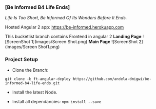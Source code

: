 
### [Be Informed B4 Life Ends]

*Life Is Too Short, Be Informed Of Its Wonders Before It Ends.*

Hosted Angular 2 app: https://be-informed.herokuapp.com

This bucketlist branch contains Frontend in angular 2
    **Landing Page**
![ScreenShot 1](images/Screen Shot.png)
    **Main Page**
![ScreenShot 2](images/Screen Shot1.png)


### Project Setup
 - Clone the Branch:  
 
`git clone -b ft-angular-deploy https://github.com/andela-dmigwi/be-informed-b4-life-ends.git`

- Install the latest Node.

- Install all dependancies:
`npm install --save`
